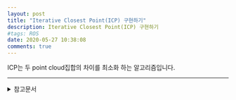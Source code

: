 ```yaml
---
layout: post
title: "Iterative Closest Point(ICP) 구현하기"
description: Iterative Closest Point(ICP) 구현하기
#tags: ROS
date: 2020-05-27 10:38:08
comments: true
---
```


<!-- icp매칭이란? -->
ICP는 두 point cloud집합의 차이를 최소화 하는 알고리즘입니다. 
<!-- 구현코드 -->
<!-- 장단점 -->
<!-- 비슷한알고리즘 -->

---

<details>
<summary>참고문서</summary>
<div markdown="1">

- [https://en.wikipedia.org/wiki/Iterative_closest_point](https://en.wikipedia.org/wiki/Iterative_closest_point)

</div>
</details>
<script id="dsq-count-scr" src="//msc9533.disqus.com/count.js" async></script>


